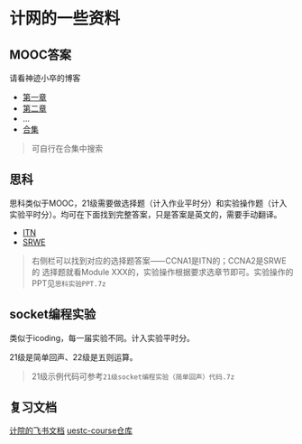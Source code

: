 # 计网的一些资料

## MOOC答案

请看神迹小卒的博客

- [第一章](https://blog.csdn.net/aiqq136/article/details/123401375)
- [第二章](https://blog.csdn.net/aiqq136/article/details/123551649)
- ...
- [合集](https://blog.csdn.net/aiqq136/category_10971773.html)

> 可自行在合集中搜索

## 思科

思科类似于MOOC，21级需要做选择题（计入作业平时分）和实验操作题（计入实验平时分）。均可在下面找到完整答案，只是答案是英文的，需要手动翻译。

- [ITN](https://itexamanswers.net/itn-version-7-00-final-pt-skills-assessment-ptsa-exam-answers.html)
- [SRWE](https://itexamanswers.net/srwe-version-7-00-final-pt-skills-assessment-exam-ptsa-answers.html)

> 右侧栏可以找到对应的选择题答案⸺CCNA1是ITN的；CCNA2是SRWE的
> 选择题就看Module XXX的，实验操作根据要求选章节即可。实验操作的PPT见`思科实验PPT.7z`

## socket编程实验

类似于icoding，每一届实验不同。计入实验平时分。

21级是简单回声、22级是五则运算。

> 21级示例代码可参考`21级socket编程实验（简单回声）代码.7z`

## 复习文档

[计院的飞书文档](https://uestc.feishu.cn/docx/WUKudcjIIow0Mrx6Bq2cM4JRnQu)
[uestc-course仓库](https://github.com/Xovee/uestc-course/tree/main/%E8%AF%BE%E7%A8%8B%E7%9B%AE%E5%BD%95/%E8%AE%A1%E7%AE%97%E6%9C%BA%E7%BD%91%E7%BB%9C/%E5%A4%8D%E4%B9%A0%E8%B5%84%E6%96%99)

